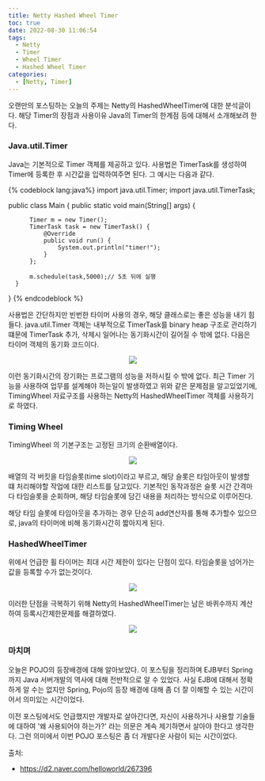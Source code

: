 ```yaml
---
title: Netty Hashed Wheel Timer
toc: true
date: 2022-08-30 11:06:54
tags:
  - Netty
  - Timer
  - Wheel Timer
  - Hashed Wheel Timer
categories:
  - [Netty, Timer]
---
```

오랜만의 포스팅하는 오늘의 주제는 Netty의 HashedWheelTimer에 대한 분석글이다. 해당 Timer의 장점과 사용이유 Java의 Timer의 한계점 등에 대해서 소개해보려 한다.

<!-- more -->

### **Java.util.Timer**
Java는 기본적으로 Timer 객체를 제공하고 있다. 사용법은 TimerTask를 생성하여 Timer에 등록한 후 시간값을 입력하여주면 된다. 그 예시는 다음과 같다.

{% codeblock lang:java%}
  import java.util.Timer;
  import java.util.TimerTask;

  public class Main {
      public static void main(String[] args) {

          Timer m = new Timer();
          TimerTask task = new TimerTask() {
              @Override
              public void run() {
                  System.out.println("timer!");
              }
          };

          m.schedule(task,5000);// 5초 뒤에 실행
      }
  }
{% endcodeblock %}

사용법은 간단하지만 빈번한 타이머 사용의 경우, 해당 클래스로는 좋은 성능을 내기 힘들다. java.util.Timer 객체는 내부적으로 TimerTask를 binary heap 구조로 관리하기 떄문에 TimerTask 추가, 삭제시 일어나는 동기화시간이 길어질 수 밖에 없다. 다음은 타이머 객체의 동기화 코드이다.

<center><img src="/post_images/Netty/Timer/timer_code.png"></center>

이런 동기화시간의 장기화는 프로그램의 성능을 저하시킬 수 밖에 없다. 최근 Timer 기능을 사용하여 업무를 설계해야 하는일이 발생하였고 위와 같은 문제점을 알고있었기에, TimingWheel 자료구조를 사용하는 Netty의 HashedWheelTimer 객체를 사용하기로 하였다.

### **Timing Wheel**
TimingWheel 의 기본구조는 고정된 크기의 순환배열이다.

<center><img src="/post_images/Netty/Timer/timingWheel.png"></center>

배열의 각 버킷을 타임슬롯(time slot)이라고 부르고, 해당 슬롯은 타임아웃이 발생할 떄 처리해야할 작업에 대한 리스트를 담고있다. 기본적인 동작과정은 슬롯 시간 간격마다 타임슬롯을 순회하며, 해당 타임슬롯에 담긴 내용을 처리하는 방식으로 이루어진다.

해당 타임 슬롯에 타임아웃을 추가하는 경우 단순히 add연산자를 통해 추가할수 있으므로, java의 타이머에 비해 동기화시간히 짧아지게 된다.

### **HashedWheelTimer**
위에서 언급한 휠 타이머는 최대 시간 제한이 있다는 단점이 있다. 타임슬롯을 넘어가는 값을 등록할 수가 없는것이다.
<center><img src="/post_images/Netty/Timer/wheelTimer.png"></center>


이러한 단점을 극복하기 위해 Netty의 HashedWheelTimer는 남은 바퀴수까지 계산하여 등록시간제한문제를 해결하였다.
<center><img src="/post_images/Netty/Timer/hashedWheelTimer.png"></center>

### **마치며**
오늘은 POJO의 등장배경에 대해 알아보았다. 이 포스팅을 정리하며 EJB부터 Spring까지 Java 서버개발의 역사에 대해 전반적으로 알 수 있었다. 사실 EJB에 대해서 정확하게 알 수는 없지만 Spring, Pojo의 등장 배경에 대해 좀 더 잘 이해할 수 있는 시간이어서 의미있는 시간이었다.

이전 포스팅에서도 언급했지만 개발자로 살아간다면, 자신이 사용하거나 사용할 기술들에 대하여 '왜 사용되어야 하는가?' 라는 의문은 계속 제기하면서 살아야 한다고 생각한다. 그런 의미에서 이번 POJO 포스팅은 좀 더 개발다운 사람이 되는 시간이었다.

출처:
- https://d2.naver.com/helloworld/267396